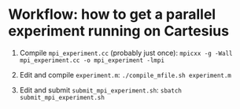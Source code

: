 # Workflow: how to get a parallel experiment running on Cartesius

1. Compile `mpi_experiment.cc` (probably just once):
   `mpicxx -g -Wall mpi_experiment.cc -o mpi_experiment -lmpi`

2. Edit and compile `experiment.m`:
   `./compile_mfile.sh experiment.m`
   
3. Edit and submit `submit_mpi_experiment.sh`:
   `sbatch submit_mpi_experiment.sh`
